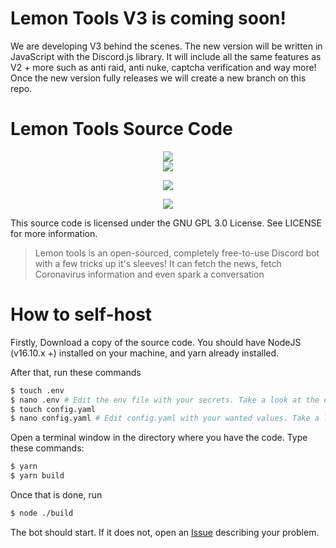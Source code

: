 
# Lemon Tools V3 is coming soon!
We are developing V3 behind the scenes. The new version will be written in JavaScript with the Discord.js library. It will include all the same features as V2 + more such as anti raid, anti nuke, captcha verification and way more! Once the new version fully releases we will create a new branch on this repo.

# Lemon Tools Source Code

<p align="center">
  <img src="https://i.imgur.com/x8CCQmk.png" />
  <br />
    <a href="https://github.com/CoolJim/lemontools/actions/workflows/codeql-analysis.yml">
    <img src="https://github.com/CoolJim/lemontools/actions/workflows/codeql-analysis.yml/badge.svg" />
  </a>
</p>

<p align="center">
  <a href="https://top.gg/bot/896309687136436234">
    <img src="https://top.gg/api/widget/896309687136436234.svg" />
  </a>
</p>
 
<p align="center">
  <a href="https://ko-fi.com/B0B2AAOTI">
    <img src="https://ko-fi.com/img/githubbutton_sm.svg" />
  </a>
</p>
<!-- [![ko-fi](https://ko-fi.com/img/githubbutton_sm.svg)](https://ko-fi.com/B0B2AAOTI) -->
  

This source code is licensed under the GNU GPL 3.0 License. See LICENSE for more information.

> Lemon tools is an open-sourced, completely free-to-use Discord bot with a few tricks up it's sleeves! It can fetch the news, fetch Coronavirus information and even spark a conversation

# How to self-host

Firstly, Download a copy of the source code. You should have NodeJS (v16.10.x +) installed on your machine, and yarn already installed.

After that, run these commands

```bash
$ touch .env
$ nano .env # Edit the env file with your secrets. Take a look at the example file to see what fields are needed
$ touch config.yaml
$ nano config.yaml # Edit config.yaml with your wanted values. Take a look at config.example.yaml for an example
```

Open a terminal window in the directory where you have the code. Type these commands:

```bash
$ yarn
$ yarn build
```

Once that is done, run

```bash
$ node ./build
```

The bot should start. If it does not, open an [Issue](https://github.com/cooljim/lemontools/issues/new) describing your problem.

